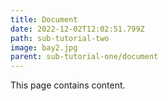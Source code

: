 ```yaml
---
title: Document
date: 2022-12-02T12:02:51.799Z
path: sub-tutorial-two
image: bay2.jpg
parent: sub-tutorial-one/document
---
```

T﻿his page contains content.